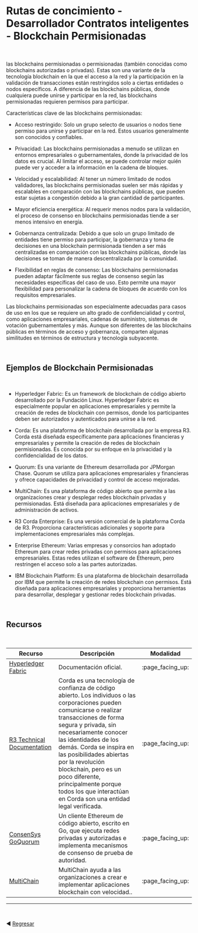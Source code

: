 # **Rutas de concimiento - Desarrollador Contratos inteligentes - Blockchain Permisionadas**

<br>

 las blockchains permisionadas o permisionadas (también conocidas como blockchains autorizadas o privadas). Estas son una variante de la tecnología blockchain en la que el acceso a la red y la participación en la validación de transacciones están restringidos solo a ciertas entidades o nodos específicos. A diferencia de las blockchains públicas, donde cualquiera puede unirse y participar en la red, las blockchains permisionadas requieren permisos para participar.

Características clave de las blockchains permisionadas:

*   Acceso restringido: Solo un grupo selecto de usuarios o nodos tiene permiso para unirse y participar en la red. Estos usuarios generalmente son conocidos y confiables.

*   Privacidad: Las blockchains permisionadas a menudo se utilizan en entornos empresariales o gubernamentales, donde la privacidad de los datos es crucial. Al limitar el acceso, se puede controlar mejor quién puede ver y acceder a la información en la cadena de bloques.

*   Velocidad y escalabilidad: Al tener un número limitado de nodos validadores, las blockchains permisionadas suelen ser más rápidas y escalables en comparación con las blockchains públicas, que pueden estar sujetas a congestión debido a la gran cantidad de participantes.

*   Mayor eficiencia energética: Al requerir menos nodos para la validación, el proceso de consenso en blockchains permisionadas tiende a ser menos intensivo en energía.

*   Gobernanza centralizada: Debido a que solo un grupo limitado de entidades tiene permiso para participar, la gobernanza y toma de decisiones en una blockchain permisionada tienden a ser más centralizadas en comparación con las blockchains públicas, donde las decisiones se toman de manera descentralizada por la comunidad.

*   Flexibilidad en reglas de consenso: Las blockchains permisionadas pueden adaptar fácilmente sus reglas de consenso según las necesidades específicas del caso de uso. Esto permite una mayor flexibilidad para personalizar la cadena de bloques de acuerdo con los requisitos empresariales.

Las blockchains permisionadas son especialmente adecuadas para casos de uso en los que se requiere un alto grado de confidencialidad y control, como aplicaciones empresariales, cadenas de suministro, sistemas de votación gubernamentales y más. Aunque son diferentes de las blockchains públicas en términos de acceso y gobernanza, comparten algunas similitudes en términos de estructura y tecnología subyacente.

<br>

## **Ejemplos de Blockchain Permisionadas**

<br>

*   Hyperledger Fabric: Es un framework de blockchain de código abierto desarrollado por la Fundación Linux. Hyperledger Fabric es especialmente popular en aplicaciones empresariales y permite la creación de redes de blockchain con permisos, donde los participantes deben ser autorizados y autenticados para unirse a la red.

*   Corda: Es una plataforma de blockchain desarrollada por la empresa R3. Corda está diseñada específicamente para aplicaciones financieras y empresariales y permite la creación de redes de blockchain permisionadas. Es conocida por su enfoque en la privacidad y la confidencialidad de los datos.

*   Quorum: Es una variante de Ethereum desarrollada por JPMorgan Chase. Quorum se utiliza para aplicaciones empresariales y financieras y ofrece capacidades de privacidad y control de acceso mejoradas.

*   MultiChain: Es una plataforma de código abierto que permite a las organizaciones crear y desplegar redes blockchain privadas y permisionadas. Está diseñada para aplicaciones empresariales y de administración de activos.

*   R3 Corda Enterprise: Es una versión comercial de la plataforma Corda de R3. Proporciona características adicionales y soporte para implementaciones empresariales más complejas.

*   Enterprise Ethereum: Varias empresas y consorcios han adoptado Ethereum para crear redes privadas con permisos para aplicaciones empresariales. Estas redes utilizan el software de Ethereum, pero restringen el acceso solo a las partes autorizadas.

*   IBM Blockchain Platform: Es una plataforma de blockchain desarrollada por IBM que permite la creación de redes blockchain con permisos. Está diseñada para aplicaciones empresariales y proporciona herramientas para desarrollar, desplegar y gestionar redes blockchain privadas.

<br>

## **Recursos**

<br>


<table>
  <thead>
    <tr>
      <th>Recurso</th>
      <th>Descripción</th>
      <th>Modalidad</th>
    </tr>
  </thead>
  <tbody>
    <tr>
      <td><a href="https://hyperledger-fabric.readthedocs.io/en/release-2.2/">Hyperledger Fabric</a></td>
      <td>
      Documentación oficial.
      </td>
      <td>:page_facing_up:</td>
    </tr>
    <tr>
      <td>
        <a href="https://docs.r3.com/">R3 Technical Documentation</a>
      </td>
      <td>
      Corda es una tecnología de confianza de código abierto. Los individuos o las corporaciones pueden comunicarse o realizar transacciones de forma segura y privada, sin necesariamente conocer las identidades de los demás. Corda se inspira en las posibilidades abiertas por la revolución blockchain, pero es un poco diferente, principalmente porque todos los que interactúan en Corda son una entidad legal verificada.
      </td>
      <td>:page_facing_up:</td>
    </tr>
    <tr>
      <td>
        <a href="https://docs.goquorum.consensys.net/">ConsenSys GoQuorum
        </a>
      </td>
      <td>
      Un cliente Ethereum de código abierto, escrito en Go, que ejecuta redes privadas y autorizadas e implementa mecanismos de consenso de prueba de autoridad.
      </td>
      <td>:page_facing_up:</td>
    </tr>
    <tr>
      <td>
        <a href="https://www.multichain.com/developers/">MultiChain
        </a>
      </td>
      <td>
      MultiChain ayuda a las organizaciones a crear e implementar aplicaciones blockchain con velocidad..
      </td>
      <td>:page_facing_up:</td>
    </tr>

  </tbody>
</table>

---

<br>

:arrow_backward: [Regresar](../../desarrollo_contratos/desarrollo_contratos.md)
